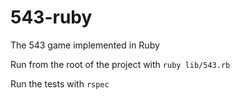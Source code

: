 # 543-ruby

The 543 game implemented in Ruby

Run from the root of the project with `ruby lib/543.rb`

Run the tests with `rspec`
